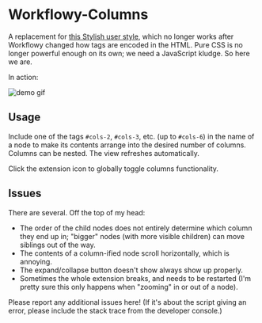 # Workflowy-Columns

A replacement for [this Stylish user style](https://userstyles.org/styles/132660/workflowy-2-3-4-5-6-columns), which no longer works after Workflowy changed how tags are encoded in the HTML. Pure CSS is no longer powerful enough on its own; we need a JavaScript kludge. So here we are.

In action:

![demo gif](https://thumbs.gfycat.com/SpecificYawningDugong-size_restricted.gif)

## Usage

Include one of the tags `#cols-2`, `#cols-3`, etc. (up to `#cols-6`) in the name of a node to make its contents arrange into the desired number of columns.
Columns can be nested.
The view refreshes automatically.

Click the extension icon to globally toggle columns functionality.

## Issues

There are several. Off the top of my head:

- The order of the child nodes does not entirely determine which column they end up in; "bigger" nodes (with more visible children) can move siblings out of the way.
- The contents of a column-ified node scroll horizontally, which is annoying.
- The expand/collapse button doesn't show always show up properly.
- Sometimes the whole extension breaks, and needs to be restarted (I'm pretty sure this only happens when "zooming" in or out of a node).

Please report any additional issues here! (If it's about the script giving an error, please include the stack trace from the developer console.)
